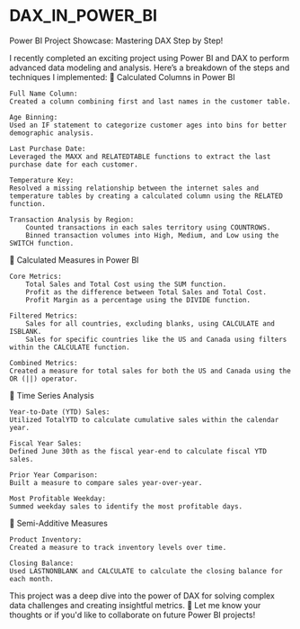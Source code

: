 # DAX_IN_POWER_BI

Power BI Project Showcase: Mastering DAX Step by Step!

I recently completed an exciting project using Power BI and DAX to perform advanced data modeling and analysis. Here’s a breakdown of the steps and techniques I implemented:
🔹 Calculated Columns in Power BI

    Full Name Column:
    Created a column combining first and last names in the customer table.

    Age Binning:
    Used an IF statement to categorize customer ages into bins for better demographic analysis.

    Last Purchase Date:
    Leveraged the MAXX and RELATEDTABLE functions to extract the last purchase date for each customer.

    Temperature Key:
    Resolved a missing relationship between the internet sales and temperature tables by creating a calculated column using the RELATED function.

    Transaction Analysis by Region:
        Counted transactions in each sales territory using COUNTROWS.
        Binned transaction volumes into High, Medium, and Low using the SWITCH function.

🔹 Calculated Measures in Power BI

    Core Metrics:
        Total Sales and Total Cost using the SUM function.
        Profit as the difference between Total Sales and Total Cost.
        Profit Margin as a percentage using the DIVIDE function.

    Filtered Metrics:
        Sales for all countries, excluding blanks, using CALCULATE and ISBLANK.
        Sales for specific countries like the US and Canada using filters within the CALCULATE function.

    Combined Metrics:
    Created a measure for total sales for both the US and Canada using the OR (||) operator.

🔹 Time Series Analysis

    Year-to-Date (YTD) Sales:
    Utilized TotalYTD to calculate cumulative sales within the calendar year.

    Fiscal Year Sales:
    Defined June 30th as the fiscal year-end to calculate fiscal YTD sales.

    Prior Year Comparison:
    Built a measure to compare sales year-over-year.

    Most Profitable Weekday:
    Summed weekday sales to identify the most profitable days.

🔹 Semi-Additive Measures

    Product Inventory:
    Created a measure to track inventory levels over time.

    Closing Balance:
    Used LASTNONBLANK and CALCULATE to calculate the closing balance for each month.

This project was a deep dive into the power of DAX for solving complex data challenges and creating insightful metrics. 🚀 Let me know your thoughts or if you'd like to collaborate on future Power BI projects!
